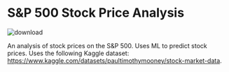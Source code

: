 # S&P 500 Stock Price Analysis

![download](https://github.com/melvinrajendran/SP500-Stock-Price-Analysis/assets/44681827/4d6e7ae2-95b2-4ece-93fb-9118d2f1a9c4)

An analysis of stock prices on the S&amp;P 500. Uses ML to predict stock prices. Uses the following Kaggle dataset: https://www.kaggle.com/datasets/paultimothymooney/stock-market-data.
